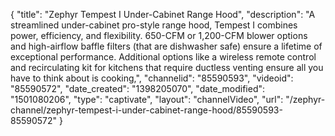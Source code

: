 {
    "title": "Zephyr Tempest I Under-Cabinet Range Hood",
    "description": "A streamlined under-cabinet pro-style range hood, Tempest I combines power, efficiency, and flexibility. 650-CFM or 1,200-CFM blower options and high-airflow baffle filters (that are dishwasher safe) ensure a lifetime of exceptional performance. Additional options like a wireless remote control and recirculating kit for kitchens that require ductless venting ensure all you have to think about is cooking,",
    "channelid": "85590593",
    "videoid": "85590572",
    "date_created": "1398205070",
    "date_modified": "1501080206",
    "type": "captivate",
    "layout": "channelVideo",
    "url": "\/zephyr-channel\/zephyr-tempest-i-under-cabinet-range-hood\/85590593-85590572"
}